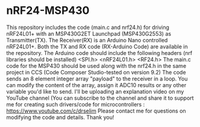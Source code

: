 # nRF24-MSP430
This repository includes the code (main.c and nrf24.h) for driving nRF24L01+ with an MSP430G2ET Launchpad (MSP430G2553) as Transmitter(TX).
The Receiver(RX) is an Arduino Nano controlled nRF24L01+.
Both the TX and RX code (RX-Arduino Code) are available in the repository. The Arduino code should include the following headers (nrf libraries should be installed)
<SPI.h> <nRF24L01.h> <RF24.h>
The main.c code for the MSP430 should be used along with the nrf24.h in the same project in CCS (Code Composer Studio-tested on version 9.2)
The code sends an 8 element integer array "payload" to the receiver in a loop. You can modify the content of the array, assign it ADC10 results or any other variable you'd like to send. 
I'll be uploading an explanation video on my YouTube channel (You can subscribe to the channel and share it to support me for creating such drivers/code for microcontrollers :
https://www.youtube.com/c/drselim
Please contact me for questions on modifying the code and details.
Thank you!
